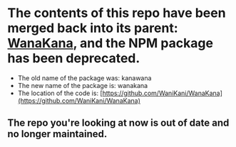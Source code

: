 # The contents of this repo have been merged back into its parent: [WanaKana](https://github.com/WaniKani/WanaKana), and the NPM package has been deprecated.

- The old name of the package was: kanawana
- The new name of the package is: wanakana
- The location of the code is: [https://github.com/WaniKani/WanaKana](https://github.com/WaniKani/WanaKana)

## The repo you're looking at now is out of date and no longer maintained.